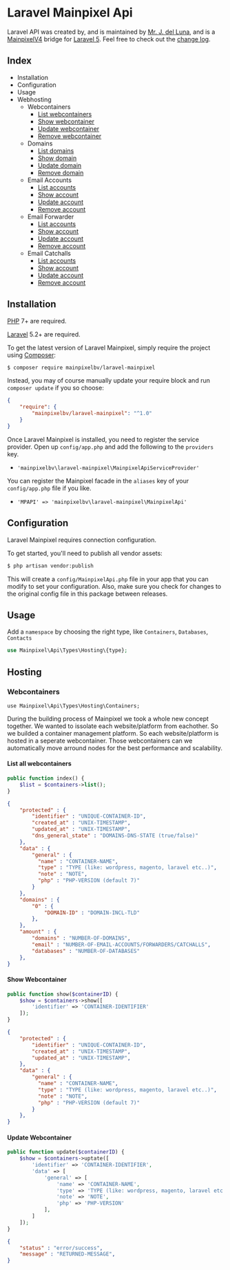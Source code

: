 Laravel Mainpixel Api
====================
Laravel API was created by, and is maintained by [Mr. J. del Luna](https://github.com/paperclamp), and is a [MainpixelV4](https://www.mainpixel.io) bridge for [Laravel 5](http://laravel.com). Feel free to check out the [change log](CHANGELOG.md).

## Index

- Installation
- Configuration
- Usage
- Webhosting
    - Webcontainers
        - [List webcontainers](#list-all-webcontainers)
        - [Show webcontainer](#show-webcontainer)
        - [Update webcontainer](#update-webcontainer)
        - [Remove webcontainer](#destroy-webcontainer)
    - Domains
        - [List domains](#list-all-domains)
        - [Show domain](#show-domain)
        - [Update domain](#update-domain)
        - [Remove domain](#destroy-domain)
    - Email Accounts
        - [List accounts](#list-all-email-accounts)
        - [Show account](#show-email-account)
        - [Update account](#update-email-acount)
        - [Remove account](#destroy-email-acount)
    - Email Forwarder
        - [List accounts](#list-all-email-accounts)
        - [Show account](#show-email-account)
        - [Update account](#update-email-acount)
        - [Remove account](#destroy-email-acount)
    - Email Catchalls
        - [List accounts](#list-all-email-accounts)
        - [Show account](#show-email-account)
        - [Update account](#update-email-acount)
        - [Remove account](#destroy-email-acount)
    


## Installation

[PHP](https://php.net) 7+ are required.

[Laravel](https://laravel.com) 5.2+ are required.

To get the latest version of Laravel Mainpixel, simply require the project using [Composer](https://getcomposer.org):

```bash
$ composer require mainpixelbv/laravel-mainpixel
```

Instead, you may of course manually update your require block and run `composer update` if you so choose:

```json
{
    "require": {
        "mainpixelbv/laravel-mainpixel": "^1.0"
    }
}
```

Once Laravel Mainpixel is installed, you need to register the service provider. Open up `config/app.php` and add the following to the `providers` key.

* `'mainpixelbv\laravel-mainpixel\MainpixelApiServiceProvider'`

You can register the Mainpixel facade in the `aliases` key of your `config/app.php` file if you like.

* `'MPAPI' => 'mainpixelbv\laravel-mainpixel\MainpixelApi'`

## Configuration

Laravel Mainpixel requires connection configuration.

To get started, you'll need to publish all vendor assets:

```bash
$ php artisan vendor:publish
```

This will create a `config/MainpixelApi.php` file in your app that you can modify to set your configuration. Also, make sure you check for changes to the original config file in this package between releases.

## Usage
Add a `namespace` by choosing the right type, like `Containers`, `Databases`, `Contacts`

```php
use Mainpixel\Api\Types\Hosting\{type};
```

## Hosting

### Webcontainers 

`use Mainpixel\Api\Types\Hosting\Containers;`

During the building process of Mainpixel we took a whole new concept together. We wanted to issolate each website/platform from eachother. So we builded a container management platform. So each website/platform is hosted in a seperate webcontainer. Those webcontainers can we automatically move arround nodes for the best performance and scalability.

#### List all webcontainers

```php
public function index() {
    $list = $containers->list();
}
```

```json
{
    "protected" : {
        "identifier" : "UNIQUE-CONTAINER-ID",
        "created_at" : "UNIX-TIMESTAMP",
        "updated_at" : "UNIX-TIMESTAMP",
        "dns_general_state" : "DOMAINS-DNS-STATE (true/false)"
    },
    "data" : {
        "general" : {
          "name" : "CONTAINER-NAME",
          "type" : "TYPE (like: wordpress, magento, laravel etc..)",
          "note" : "NOTE",
          "php" : "PHP-VERSION (default 7)"
        }
    },
    "domains" : {
        "0" : {
            "DOMAIN-ID" : "DOMAIN-INCL-TLD"
        }, 
    },
    "amount" : {
        "domains" : "NUMBER-OF-DOMAINS",
        "email" : "NUMBER-OF-EMAIL-ACCOUNTS/FORWARDERS/CATCHALLS",
        "databases" : "NUMBER-OF-DATABASES"
    },
}
```

#### Show Webcontainer

```php
public function show($containerID) {
    $show = $containers->show([
        'identifier' => 'CONTAINER-IDENTIFIER'
    ]);
}
```

```json
{
    "protected" : {
        "identifier" : "UNIQUE-CONTAINER-ID",
        "created_at" : "UNIX-TIMESTAMP",
        "updated_at" : "UNIX-TIMESTAMP",
    },
    "data" : {
        "general" : {
          "name" : "CONTAINER-NAME",
          "type" : "TYPE (like: wordpress, magento, laravel etc..)",
          "note" : "NOTE",
          "php" : "PHP-VERSION (default 7)"
        }
    },
}
```

#### Update Webcontainer

```php
public function update($containerID) {
    $show = $containers->uptate([
        'identifier' => 'CONTAINER-IDENTIFIER',
        'data' => [
            'general' => [
                'name' => 'CONTAINER-NAME',
                'type' => 'TYPE (like: wordpress, magento, laravel etc..)',
                'note' => 'NOTE',
                'php' => 'PHP-VERSION'
            ],
        ]
    ]);
}
```

```json
{
    "status" : "error/success",
    "message" : "RETURNED-MESSAGE",
}
```



